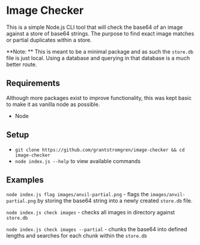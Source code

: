 # Image Checker
This is a simple Node.js CLI tool that will check the base64 of an image against a store of base64 strings. The purpose
to find exact image matches or partial duplicates within a store.

**Note: ** This is meant to be a minimal package and as such the `store.db` file is just local. Using a database and
querying in that database is a much better route.

## Requirements
Although more packages exist to improve functionality, this was kept basic to make it as vanilla node as possible.
- Node

## Setup
- `git clone https://github.com/grantstromgren/image-checker && cd image-checker`
- `node index.js --help` to view available commands

## Examples
`node index.js flag images/anvil-partial.png` - flags the `images/anvil-partial.png` by storing the base64 string into a newly created 
`store.db` file.

`node index.js check images` - checks all images in directory against `store.db`

`node index.js check images --partial` - chunks the base64 into defined lengths and searches for each chunk within 
the `store.db`
